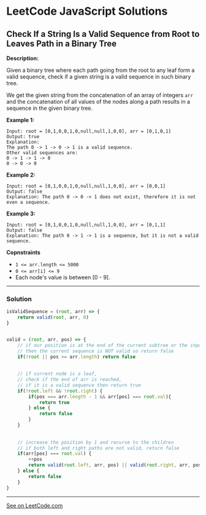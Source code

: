 # LeetCode JavaScript Solutions



## Check If a String Is a Valid Sequence from Root to Leaves Path in a Binary Tree



**Description:**

Given a binary tree where each path going from the root to any leaf form a valid sequence, check if a given string is a valid sequence in such binary tree. 

We get the given string from the concatenation of an array of integers ```arr``` and the concatenation of all values of the nodes along a path results in a sequence in the given binary tree.

**Example 1:**

```
Input: root = [0,1,0,0,1,0,null,null,1,0,0], arr = [0,1,0,1]
Output: true
Explanation: 
The path 0 -> 1 -> 0 -> 1 is a valid sequence. 
Other valid sequences are: 
0 -> 1 -> 1 -> 0 
0 -> 0 -> 0
```

**Example 2:**

```
Input: root = [0,1,0,0,1,0,null,null,1,0,0], arr = [0,0,1]
Output: false 
Explanation: The path 0 -> 0 -> 1 does not exist, therefore it is not even a sequence.
```

**Example 3:**

```
Input: root = [0,1,0,0,1,0,null,null,1,0,0], arr = [0,1,1]
Output: false
Explanation: The path 0 -> 1 -> 1 is a sequence, but it is not a valid sequence.
```

**Copnstraints**
- ```1 <= arr.length <= 5000```
- ```0 <= arr[i] <= 9```
- Each node's value is between [0 - 9].


---


### Solution


```JavaScript
isValidSequence = (root, arr) => {
    return valid(root, arr, 0)    
}


valid = (root, arr, pos) => {
    // if our position is at the end of the current subtree or the input arr
    // then the current sequence is NOT valid so return false
    if(!root || pos >= arr.length) return false
    
    
    // if current node is a leaf, 
    // check if the end of arr is reached, 
    // if it is a valid sequence then return true
    if(!root.left && !root.right) {
        if(pos === arr.length - 1 && arr[pos] === root.val){
            return true
        } else {
            return false
        }
    }
    
    
    // increase the position by 1 and recurse to the children
    // if both left and right paths are not valid, return false
    if(arr[pos] === root.val) {
        ++pos
        return valid(root.left, arr, pos) || valid(root.right, arr, pos)
    } else {
        return false
    }
} 

```


---


[See on LeetCode.com](https://leetcode.com/explore/featured/card/30-day-leetcoding-challenge/532/week-5/3315)
